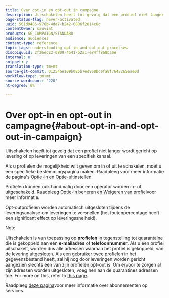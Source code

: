 ```yaml
---
title: Over opt-in en opt-out in campagne
description: Uitschakelen heeft tot gevolg dat een profiel niet langer wordt gericht op levering of op leveringen van een specifiek kanaal.
page-status-flag: never-activated
uuid: 501d9485-976b-4de7-b242-6886f2814c6c
contentOwner: sauviat
products: SG_CAMPAIGN/STANDARD
audience: audiences
content-type: reference
topic-tags: understanding-opt-in-and-opt-out-processes
discoiquuid: 2f26ec22-0809-4541-b2a1-e84ff868ba6e
internal: n
snippet: y
translation-type: tm+mt
source-git-commit: 012546e109b085b7ed968bcefa8f76482656ae0d
workflow-type: tm+mt
source-wordcount: '220'
ht-degree: 0%

---
```



# Over opt-in en opt-out in campagne{#about-opt-in-and-opt-out-in-campaign}

Uitschakelen heeft tot gevolg dat een profiel niet langer wordt gericht op levering of op leveringen van een specifiek kanaal.

Als u profielen de mogelijkheid wilt geven om in of uit te schakelen, moet u een specifieke bestemmingspagina maken. Raadpleeg voor meer informatie de pagina&#39;s [Optie-in en Optie-uit](../../audiences/using/managing-opt-in-and-opt-out-in-campaign.md#setting-up-opt-in-and-opt-out-landing-pages)instellen.

Profielen kunnen ook handmatig door een operator worden in- of uitgeschakeld. Raadpleeg [Optie-in beheren en Weigeren van profiel](../../audiences/using/managing-opt-in-and-opt-out-in-campaign.md#managing-opt-in-and-opt-out-from-a-profile)voor meer informatie.

Opt-outprofielen worden automatisch uitgesloten tijdens de leveringsanalyse om leveringen te versnellen (het foutenpercentage heeft een significant effect op leveringssnelheid).

>[!NOTE]
>
>Uitschakelen is van toepassing op **profielen** in tegenstelling tot quarantaine die is gekoppeld aan een **e-mailadres** of **telefoonnummer**. Als u een profiel uitschakelt, worden dus alle adressen waaraan het profiel is gekoppeld, van de levering uitgesloten. Als een gebruiker twee profielen in het gegevensbestand heeft, zal hij nog door leveringen worden gericht aangezien slechts één van zijn profielen opt-out is. Om ervoor te zorgen al zijn adressen worden uitgesloten, voeg hen aan de quarantines adressen toe. For more on this, refer to [this page](../../sending/using/understanding-quarantine-management.md#identifying-quarantined-addresses-for-the-entire-platform).

Raadpleeg [deze pagina](../../audiences/using/about-subscriptions.md)voor meer informatie over abonnementen op services.
